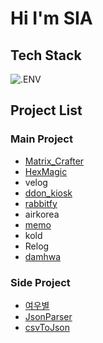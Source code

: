 # Hi I'm SIA

## Tech Stack

![.ENV](https://img.shields.io/badge/dotenv-ECD53F.svg?&style=for-the-badge&logo=.ENV)

## Project List

### Main Project

- [Matrix_Crafter](https://github.com/3rr0r404N07F0UND/Matrix_Crafter.git)
- [HexMagic](https://github.com/3rr0r404N07F0UND/HexMagic.git)
- velog
- [ddon_kiosk](https://github.com/3rr0r404N07F0UND/ddon_kiosk.git)
- [rabbitfy](https://github.com/3rr0r404N07F0UND/rabbitfy.git)
- airkorea
- [memo](https://github.com/3rr0r404N07F0UND/memo.git)
- kold
- Relog
- [damhwa](https://github.com/3rr0r404N07F0UND/damhwa.git)

### Side Project

- [여우별](https://github.com/3rr0r404N07F0UND/starFox.git)
- [JsonParser](https://github.com/3rr0r404N07F0UND/JsonParser.git)
- [csvToJson](https://github.com/3rr0r404N07F0UND/csvToJson.git)
